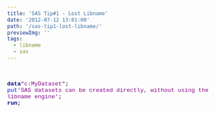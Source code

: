 ```yaml
---
title: 'SAS Tip#1 - Lost Libname'
date: '2012-07-12 13:01:00'
path: '/sas-tip1-lost-libname/'
previewImg: ''
tags:
  - libname
  - sas
---
```


<br /><div style="line-height: normal; margin-bottom: .0001pt; margin-bottom: 0cm; mso-layout-grid-align: none; text-autospace: none;"><span><b><span style="background-color: white; color: navy; font-family: 'Courier New'; font-size: 10pt;">data</span></b></span><span style="background-color: white; color: black; font-family: 'Courier New'; font-size: 10pt;"></span><span style="background-color: white; color: purple; font-family: 'Courier New'; font-size: 10pt;">"c:MyDataset"</span><span style="background-color: white; color: black; font-family: 'Courier New'; font-size: 10pt;">;</span></div><div style="line-height: normal; margin-bottom: .0001pt; margin-bottom: 0cm; mso-layout-grid-align: none; text-autospace: none;"><span><span style="background-color: white; color: blue; font-family: 'Courier New'; font-size: 10pt;">put</span></span><span style="background-color: white; color: black; font-family: 'Courier New'; font-size: 10pt;"></span><span style="background-color: white; color: purple; font-family: 'Courier New'; font-size: 10pt;">'SAS datasets can be created directly, without using the <span>libname</span> engine'</span><span style="background-color: white; color: black; font-family: 'Courier New'; font-size: 10pt;">;</span></div><div><span><b><span style="background-color: white; color: navy; font-family: 'Courier New'; font-size: 10pt; line-height: 115%;">run</span></b></span><span style="background-color: white; color: black; font-family: 'Courier New'; font-size: 10pt; line-height: 115%;">;</span></div><br /><br /><br /><br /><br /><br />
